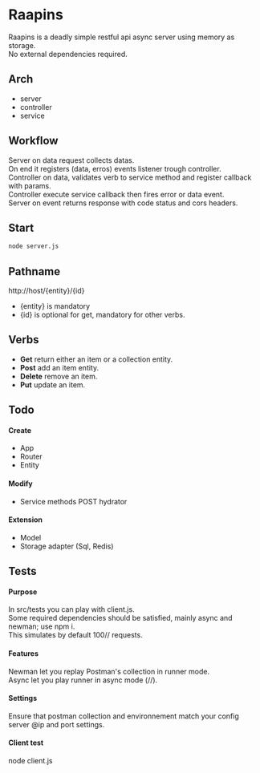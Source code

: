 # Raapins

Raapins is a deadly simple restful api async server using memory as storage.  
No external dependencies required.

## Arch

* server
* controller
* service

## Workflow

Server on data request collects datas.  
On end it registers (data, erros) events listener trough controller.  
Controller on data, validates verb to service method and register callback with params.  
Controller execute service callback then fires error or data event.  
Server on event returns response with code status and cors headers.  

## Start

```bash
node server.js
```

## Pathname

http://host/{entity}/{id}

* {entity} is mandatory
* {id} is optional for get, mandatory for other verbs.


## Verbs

* **Get** return either an item or a collection entity.
* **Post** add an item entity.
* **Delete** remove an item.
* **Put** update an item.

## Todo

#### Create

* App
* Router
* Entity

#### Modify

* Service methods POST hydrator

#### Extension

* Model
* Storage adapter (Sql, Redis)

## Tests

#### Purpose

In src/tests you can play with client.js.  
Some required dependencies should be satisfied, mainly async and newman; use npm i.  
This simulates by default 100// requests.

#### Features

Newman let you replay Postman's collection in runner mode.  
Async let you play runner in async mode (//).  

#### Settings

Ensure that postman collection and environnement match your config server @ip and port settings.

#### Client test

node client.js